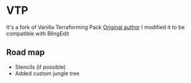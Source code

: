 # VTP

It's a fork of Vanilla Terraforming Pack [Original author](https://www.planetminecraft.com/mod/vanilla-terraforming-pack-datapack-4124905/)
I modified it to be compatible with BlingEdit

## Road map

* Stencils (if possible)
* Added custom jungle tree
